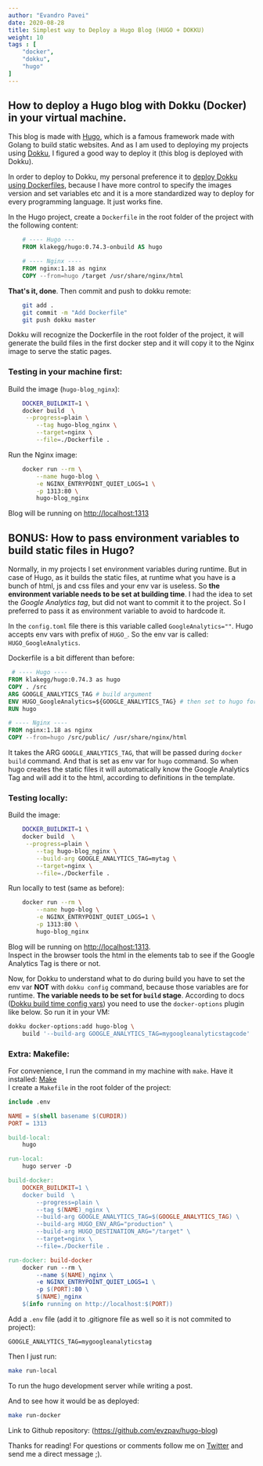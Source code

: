 ```yaml
---
author: "Evandro Pavei"
date: 2020-08-28
title: Simplest way to Deploy a Hugo Blog (HUGO + DOKKU)
weight: 10
tags : [
    "docker",
    "dokku",
    "hugo"
]
---
```



## How to deploy a Hugo blog with Dokku (Docker) in your virtual machine.
This blog is made with [Hugo](https://gohugo.io/), which is a famous framework made with Golang to build static websites. And as I am used to deploying my projects using [Dokku](http://dokku.viewdocs.io/dokku/), I figured a good way to deploy it (this blog is deployed with Dokku).

In order to deploy to Dokku, my personal preference it to [deploy Dokku using Dockerfiles](http://dokku.viewdocs.io/dokku/deployment/methods/dockerfiles/
), because I have more control to specify the images version and set variables etc and it is a more standardized way to deploy for every programming language. It just works fine.

In the Hugo project, create a `Dockerfile` in the root folder of the project with the following content:

```Dockerfile
    # ---- Hugo ---
    FROM klakegg/hugo:0.74.3-onbuild AS hugo

    # ---- Nginx ----
    FROM nginx:1.18 as nginx
    COPY --from=hugo /target /usr/share/nginx/html
```

**That's it, done**. Then commit and push to dokku remote:
```bash
    git add .
    git commit -m "Add Dockerfile"
    git push dokku master
```
 Dokku will recognize the Dockerfile in the root folder of the project, it will generate the build files in the first docker step and it will copy it to the Nginx image to serve the static pages.

### Testing in your machine first:

Build the image (`hugo-blog_nginx`):
```bash
	DOCKER_BUILDKIT=1 \
	docker build  \
	 --progress=plain \
		--tag hugo-blog_nginx \
		--target=nginx \
		--file=./Dockerfile .
```

Run the Nginx image:
```bash
	docker run --rm \
		--name hugo-blog \
		-e NGINX_ENTRYPOINT_QUIET_LOGS=1 \
		-p 1313:80 \
		hugo-blog_nginx
```

Blog will be running on [http://localhost:1313](http://localhost:1313)


## BONUS: How to pass environment variables to build static files in Hugo?

Normally, in my projects I set environment variables during runtime. But in case of Hugo, as it builds the static files, at runtime what you have is a bunch of html, js and css files and your env var is useless. So **the environment variable needs to be set at building time**. 
I had the idea to set the *Google Analytics tag*, but did not want to commit it to the project. So I preferred to pass it as environment variable to avoid to hardcode it.

In the `config.toml` file there is this variable called `GoogleAnalytics=""`.
Hugo accepts env vars with prefix of `HUGO_`. So the env var is called:  `HUGO_GoogleAnalytics`.

Dockerfile is a bit different than before:
```Dockerfile
 # ---- Hugo ----
FROM klakegg/hugo:0.74.3 as hugo
COPY . /src
ARG GOOGLE_ANALYTICS_TAG # build argument
ENV HUGO_GoogleAnalytics=${GOOGLE_ANALYTICS_TAG} # then set to hugo format
RUN hugo

# ---- Nginx ----
FROM nginx:1.18 as nginx
COPY --from=hugo /src/public/ /usr/share/nginx/html
```

It takes the ARG `GOOGLE_ANALYTICS_TAG`, that will be passed during `docker build` command.
And that is set as env var for `hugo` command. So when hugo creates the static files it will automatically know the Google Analytics Tag and will add it to the html, according to definitions in the template.

### Testing locally:

Build the image:
```bash
	DOCKER_BUILDKIT=1 \
	docker build  \
	 --progress=plain \
		--tag hugo-blog_nginx \
		--build-arg GOOGLE_ANALYTICS_TAG=mytag \
		--target=nginx \
		--file=./Dockerfile .
```

Run locally to test (same as before):
```bash
	docker run --rm \
		--name hugo-blog \
		-e NGINX_ENTRYPOINT_QUIET_LOGS=1 \
		-p 1313:80 \
		hugo-blog_nginx
```
Blog will be running on [http://localhost:1313](http://localhost:1313).  
Inspect in the browser tools the html in the elements tab to see if the Google Analytics Tag is there or not.


Now, for Dokku to understand what to do during build you have to set the env var **NOT** with `dokku config` command, because those variables are for runtime.
**The variable needs to be set for `build` stage**.
According to docs ([Dokku build time config vars](http://dokku.viewdocs.io/dokku/deployment/methods/dockerfiles/#build-time-configuration-variables)) you need to use the `docker-options` plugin like below. So run it in your VM:

```bash
dokku docker-options:add hugo-blog \
    build '--build-arg GOOGLE_ANALYTICS_TAG=mygoogleanalyticstagcode'
```

### Extra: Makefile:

For convenience, I run the command in my machine with `make`. Have it installed: [Make](https://www.gnu.org/software/make/)  
I create a `Makefile` in the root folder of the project:

```Makefile
include .env

NAME = $(shell basename $(CURDIR))
PORT = 1313

build-local:
	hugo

run-local:
	hugo server -D

build-docker:
	DOCKER_BUILDKIT=1 \
	docker build  \
		--progress=plain \
		--tag $(NAME)_nginx \
		--build-arg GOOGLE_ANALYTICS_TAG=$(GOOGLE_ANALYTICS_TAG) \
		--build-arg HUGO_ENV_ARG="production" \
		--build-arg HUGO_DESTINATION_ARG="/target" \
		--target=nginx \
		--file=./Dockerfile .

run-docker: build-docker
	docker run --rm \
		--name $(NAME)_nginx \
		-e NGINX_ENTRYPOINT_QUIET_LOGS=1 \
		-p $(PORT):80 \
		$(NAME)_nginx
	$(info running on http://localhost:$(PORT))

```

Add a `.env` file (add it to .gitignore file as well so it is not commited to project):
```.env
GOOGLE_ANALYTICS_TAG=mygoogleanalyticstag
``` 

Then I just run:
```bash
make run-local
```
To run the hugo development server while writing a post.

And to see how it would be as deployed:
```bash
make run-docker
```

Link to Github repository: (https://github.com/evzpav/hugo-blog)

Thanks for reading!
For questions or comments follow me on [Twitter](https://twitter.com/evzpav) and send me a direct message ;).